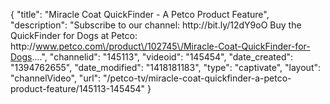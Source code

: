 {
    "title": "Miracle Coat QuickFinder - A Petco Product Feature",
    "description": "Subscribe to our channel: http:\/\/bit.ly\/12dY9oO Buy the QuickFinder for Dogs at Petco: http:\/\/www.petco.com\/product\/102745\/Miracle-Coat-QuickFinder-for-Dogs....",
    "channelid": "145113",
    "videoid": "145454",
    "date_created": "1394762655",
    "date_modified": "1418181183",
    "type": "captivate",
    "layout": "channelVideo",
    "url": "\/petco-tv\/miracle-coat-quickfinder-a-petco-product-feature\/145113-145454"
}